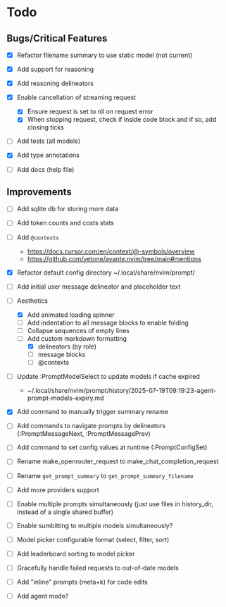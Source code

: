 
# Todo

## Bugs/Critical Features

- [x] Refactor filename summary to use static model (not current)
- [x] Add support for reasoning
- [x] Add reasoning delineators
- [x] Enable cancellation of streaming request
  + [x] Ensure request is set to nil on request error
  + [x] When stopping request, check if inside code block and if so, add closing ticks
- [ ] Add tests (all models)
- [x] Add type annotations
- [ ] Add docs (help file)


## Improvements

- [ ] Add sqlite db for storing more data
- [ ] Add token counts and costs stats

- [ ] Add `@contexts`
  + https://docs.cursor.com/en/context/@-symbols/overview
  + https://github.com/yetone/avante.nvim/tree/main#mentions

- [x] Refactor default config directory
  ~/.local/share/nvim/prompt/
- [ ] Add initial user message delineator and placeholder text
- [ ] Aesthetics
  + [x] Add animated loading spinner
  + [ ] Add indentation to all message blocks to enable folding
  + [ ] Collapse sequences of empty lines
  + [ ] Add custom markdown formatting
    * [x] delineators (by role)
    * [ ] message blocks
    * [ ] @contexts
- [ ] Update :PromptModelSelect to update models if cache expired
  + ~/.local/share/nvim/prompt/history/2025-07-19T09:19:23-agent-prompt-models-expiry.md
- [x] Add command to manually trigger summary rename
- [ ] Add commands to navigate prompts by delineators (:PromptMessageNext, :PromptMessagePrev)
- [ ] Add command to set config values at runtime (:PromptConfigSet)
- [ ] Rename make_openrouter_request to make_chat_completion_request
- [ ] Rename `get_prompt_summary` to `get_prompt_summary_filename`
- [ ] Add more providers support
- [ ] Enable multiple prompts simultaneously (just use files in history_dir, instead of a single shared buffer)
- [ ] Enable sumbitting to multiple models simultaneously?
- [ ] Model picker configurable format (select, filter, sort)
- [ ] Add leaderboard sorting to model picker
- [ ] Gracefully handle failed requests to out-of-date models
- [ ] Add "inline" prompts (meta+k) for code edits
- [ ] Add agent mode?
